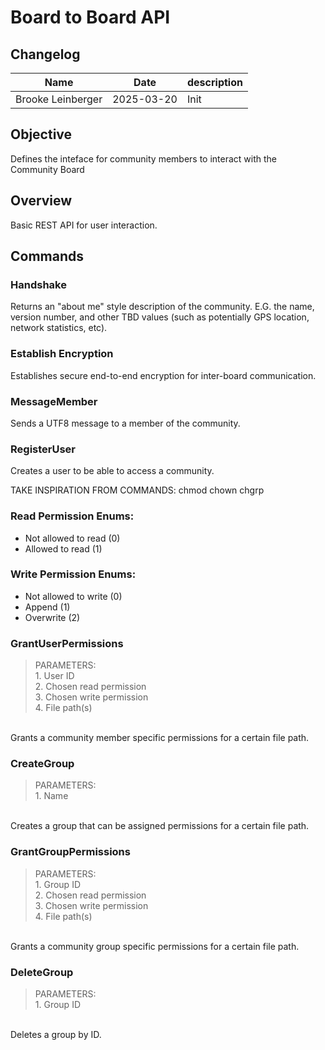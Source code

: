 # Board to Board API
## Changelog

|Name|Date|description|
|---|---|---|
|Brooke Leinberger|2025-03-20|Init|

## Objective
Defines the inteface for community members to interact with the Community Board

## Overview
Basic REST API for user interaction.

## Commands

### Handshake
Returns an "about me" style description of the community. E.G. the name, version number, and other TBD values (such as potentially GPS location, network statistics, etc).

### Establish Encryption
Establishes secure end-to-end encryption for inter-board communication.

### MessageMember
Sends a UTF8 message to a member of the community.

### RegisterUser
Creates a user to be able to access a community.

TAKE INSPIRATION FROM COMMANDS:
chmod
chown
chgrp

### Read Permission Enums:
- Not allowed to read (0)
- Allowed to read (1)

### Write Permission Enums:
- Not allowed to write (0)
- Append (1)
- Overwrite (2)

### GrantUserPermissions
<blockquote>
PARAMETERS: <br>
1. User ID <br>
2. Chosen read permission <br>
3. Chosen write permission <br>
4. File path(s)
</blockquote>
<br>
Grants a community member specific permissions for a certain file path.

### CreateGroup
<blockquote>
PARAMETERS: <br>
1. Name <br>
</blockquote>
<br>
Creates a group that can be assigned permissions for a certain file path.

### GrantGroupPermissions
<blockquote>
PARAMETERS: <br>
1. Group ID <br>
2. Chosen read permission <br>
3. Chosen write permission <br>
4. File path(s)
</blockquote>
<br>
Grants a community group specific permissions for a certain file path.

### DeleteGroup
<blockquote>
PARAMETERS: <br>
1. Group ID <br>
</blockquote>
<br>
Deletes a group by ID.


